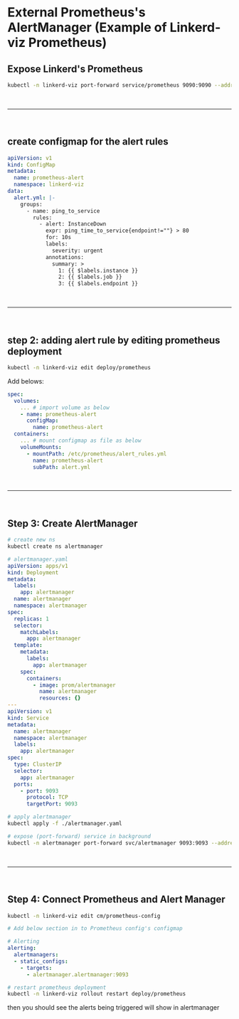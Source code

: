 # External Prometheus's AlertManager (Example of Linkerd-viz Prometheus)

## Expose Linkerd's Prometheus

```sh
kubectl -n linkerd-viz port-forward service/prometheus 9090:9090 --address=0.0.0.0 &
```

<br/>

---

<br/>

## create configmap for the alert rules

```yaml
apiVersion: v1
kind: ConfigMap
metadata:
  name: prometheus-alert
  namespace: linkerd-viz
data:
  alert.yml: |-
    groups:
      - name: ping_to_service
        rules:
          - alert: InstanceDown
            expr: ping_time_to_service{endpoint!=""} > 80
            for: 10s
            labels:
              severity: urgent
            annotations:
              summary: >
                1: {{ $labels.instance }}
                2: {{ $labels.job }}
                3: {{ $labels.endpoint }}
```

<br/>

---

<br/>

## step 2: adding alert rule by editing prometheus deployment

```sh
kubectl -n linkerd-viz edit deploy/prometheus
```

Add belows:

```yaml
spec:
  volumes:
    ... # import volume as below
    - name: prometheus-alert
      configMap:
        name: prometheus-alert
  containers:
    ... # mount configmap as file as below
    volumeMounts:
      - mountPath: /etc/prometheus/alert_rules.yml
        name: prometheus-alert
        subPath: alert.yml
```

<br/>

---

<br/>

## Step 3: Create AlertManager

```sh
# create new ns
kubectl create ns alertmanager
```

```yaml
# alertmanager.yaml
apiVersion: apps/v1
kind: Deployment
metadata:
  labels:
    app: alertmanager
  name: alertmanager
  namespace: alertmanager
spec:
  replicas: 1
  selector:
    matchLabels:
      app: alertmanager
  template:
    metadata:
      labels:
        app: alertmanager
    spec:
      containers:
        - image: prom/alertmanager
          name: alertmanager
          resources: {}
---
apiVersion: v1
kind: Service
metadata:
  name: alertmanager
  namespace: alertmanager
  labels:
    app: alertmanager
spec:
  type: ClusterIP
  selector:
    app: alertmanager
  ports:
    - port: 9093
      protocol: TCP
      targetPort: 9093
```

```sh
# apply alertmanager
kubectl apply -f ./alertmanager.yaml

# expose (port-forward) service in background
kubectl -n alertmanager port-forward svc/alertmanager 9093:9093 --address=0.0.0.0 &
```

<br/>

---

<br/>

## Step 4: Connect Prometheus and Alert Manager

```sh
kubectl -n linkerd-viz edit cm/prometheus-config
```

```yaml
# Add below section in to Prometheus config's configmap

# Alerting
alerting:
  alertmanagers:
  - static_configs:
    - targets:
      - alertmanager.alertmanager:9093
```

```sh
# restart prometheus deployment
kubectl -n linkerd-viz rollout restart deploy/prometheus
```

then you should see the alerts being triggered will show in alertmanager
